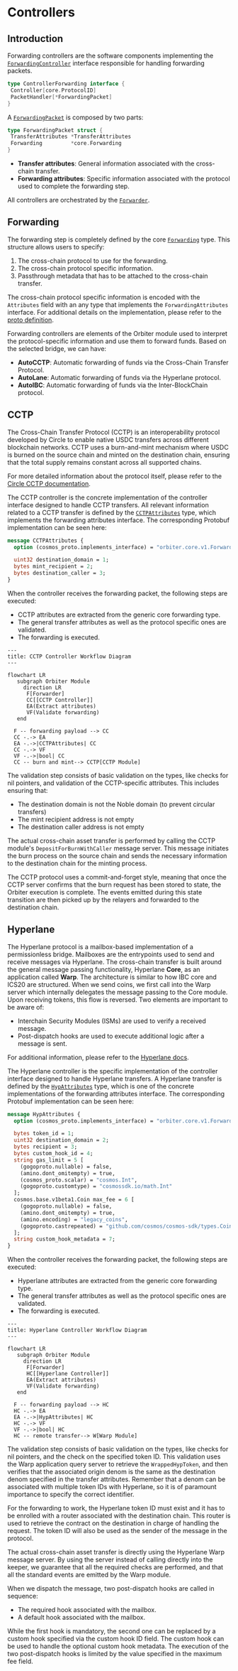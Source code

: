 # Controllers

## Introduction

Forwarding controllers are the software components implementing the
[`ForwardingController`](https://github.com/noble-assets/orbiter/blob/main/types/controller.go#L30-L33)
interface responsible for handling forwarding packets.

```go
type ControllerForwarding interface {
 Controller[core.ProtocolID]
 PacketHandler[*ForwardingPacket]
}
```

A [`ForwardingPacket`](https://github.com/noble-assets/orbiter/blob/main/types/packet.go#L171-L174)
is composed by two parts:

```go
type ForwardingPacket struct {
 TransferAttributes *TransferAttributes
 Forwarding         *core.Forwarding
}
```

- **Transfer attributes**: General information associated with the cross-chain transfer.
- **Forwarding attributes**: Specific information associated with the protocol used to complete the
  forwarding step.

All controllers are orchestrated by the
[`Forwarder`](https://github.com/noble-assets/orbiter/blob/main/keeper/component/forwarder/forwarder.go#L42-L55).

## Forwarding

The forwarding step is completely defined by the core
[`Forwarding`](https://github.com/noble-assets/orbiter/blob/main/proto/noble/orbiter/core/v1/orbiter.proto#L35-L55)
type. This structure allows users to specify:

1. The cross-chain protocol to use for the forwarding.
2. The cross-chain protocol specific information.
3. Passthrough metadata that has to be attached to the cross-chain transfer.

The cross-chain protocol specific information is encoded with the `Attributes` field with an any
type that implements the `ForwardingAttributes` interface. For additional details on the
implementation, please refer to the
[proto definition](https://github.com/noble-assets/orbiter/blob/main/proto/noble/orbiter/core/v1/orbiter.proto#L35-L55).

Forwarding controllers are elements of the Orbiter module used to interpret the protocol-specific
information and use them to forward funds. Based on the selected bridge, we can have:

- **AutoCCTP**: Automatic forwarding of funds via the Cross-Chain Transfer Protocol.
- **AutoLane**: Automatic forwarding of funds via the Hyperlane protocol.
- **AutoIBC**: Automatic forwarding of funds via the Inter-BlockChain protocol.

## CCTP

The Cross-Chain Transfer Protocol (CCTP) is an interoperability protocol developed by Circle
to enable native USDC transfers across different blockchain networks.
CCTP uses a burn-and-mint mechanism where USDC is burned on the source chain and minted on the destination chain,
ensuring that the total supply remains constant across all supported chains.

For more detailed information about the protocol itself, please refer to the [Circle CCTP documentation](https://developers.circle.com/cctp).

The CCTP controller is the concrete implementation of the controller interface designed to handle CCTP transfers.
All relevant information related to a CCTP transfer is defined by the [`CCTPAttributes`](https://github.com/noble-assets/orbiter/blob/main/proto/noble/orbiter/controller/forwarding/v1/cctp.proto#L9-L26)
type,
which implements the forwarding attributes interface.
The corresponding Protobuf implementation can be seen here:

```protobuf
message CCTPAttributes {
  option (cosmos_proto.implements_interface) = "orbiter.core.v1.ForwardingAttributes";

  uint32 destination_domain = 1;
  bytes mint_recipient = 2;
  bytes destination_caller = 3;
}
```

When the controller receives the forwarding packet, the following steps are executed:

- CCTP attributes are extracted from the generic core forwarding type.
- The general transfer attributes as well as the protocol specific ones are validated.
- The forwarding is executed.

```mermaid
---
title: CCTP Controller Workflow Diagram
---

flowchart LR
   subgraph Orbiter Module
     direction LR
      F[Forwarder]
      CC[[CCTP Controller]]
      EA(Extract attributes)
      VF(Validate forwarding)
   end

  F -- forwarding payload --> CC
  CC -.-> EA
  EA -.->|CCTPAttributes| CC
  CC -.-> VF
  VF -.->|bool| CC
  CC -- burn and mint--> CCTP[CCTP Module]
```

The validation step consists of basic validation on the types, like checks for nil pointers, and validation of the CCTP-specific attributes. This includes ensuring that:

- The destination domain is not the Noble domain (to prevent circular transfers)
- The mint recipient address is not empty
- The destination caller address is not empty

The actual cross-chain asset transfer is performed by calling the CCTP module's `DepositForBurnWithCaller` message server. This message initiates the burn process on the source chain and sends the necessary information to the destination chain for the minting process.

The CCTP protocol uses a commit-and-forget style, meaning that once the CCTP server confirms that the burn request has been stored to state, the Orbiter execution is complete.
The events emitted during this state transition are then picked up by the relayers
and forwarded to the destination chain.

## Hyperlane

The Hyperlane protocol is a mailbox-based implementation of a permissionless bridge. Mailboxes are
the entrypoints used to send and receive messages via Hyperlane. The cross-chain transfer is built
around the general message passing functionality, Hyperlane **Core**, as an application called
**Warp**. The architecture is similar to how IBC core and ICS20 are structured. When we send coins,
we first call into the Warp server which internally delegates the message passing to the Core module.
Upon receiving tokens, this flow is reversed.
Two elements are important to be aware of:

- Interchain Security Modules (ISMs) are used to verify a received message.
- Post-dispatch hooks are used to execute additional logic after a message is sent.

For additional information, please refer to the [Hyperlane docs](https://docs.hyperlane.xyz/).

The Hyperlane controller is the specific implementation of the controller interface designed to
handle Hyperlane transfers. A Hyperlane transfer is defined by the
[`HypAttributes`](https://github.com/noble-assets/orbiter/blob/main/proto/noble/orbiter/controller/forwarding/v1/hyperlane.proto#L12-L48)
type, which is one of the concrete implementations of the forwarding attributes interface.
The corresponding Protobuf implementation can be seen here:

```protobuf
message HypAttributes {
  option (cosmos_proto.implements_interface) = "orbiter.core.v1.ForwardingAttributes";

  bytes token_id = 1;
  uint32 destination_domain = 2;
  bytes recipient = 3;
  bytes custom_hook_id = 4;
  string gas_limit = 5 [
    (gogoproto.nullable) = false,
    (amino.dont_omitempty) = true,
    (cosmos_proto.scalar) = "cosmos.Int",
    (gogoproto.customtype) = "cosmossdk.io/math.Int"
  ];
  cosmos.base.v1beta1.Coin max_fee = 6 [
    (gogoproto.nullable) = false,
    (amino.dont_omitempty) = true,
    (amino.encoding) = "legacy_coins",
    (gogoproto.castrepeated) = "github.com/cosmos/cosmos-sdk/types.Coins"
  ];
  string custom_hook_metadata = 7;
}
```

When the controller receives the forwarding packet, the following steps are executed:

- Hyperlane attributes are extracted from the generic core forwarding type.
- The general transfer attributes as well as the protocol specific ones are validated.
- The forwarding is executed.

```mermaid
---
title: Hyperlane Controller Workflow Diagram
---

flowchart LR
   subgraph Orbiter Module
     direction LR
      F[Forwarder]
      HC[[Hyperlane Controller]]
      EA(Extract attributes)
      VF(Validate forwarding)
   end

  F -- forwarding payload --> HC
  HC -.-> EA
  EA -.->|HypAttributes| HC
  HC -.-> VF
  VF -.->|bool| HC
  HC -- remote transfer--> W[Warp Module]
```

The validation step consists of basic validation on the types, like checks for nil pointers, and the
check on the specified token ID. This validation uses the Warp application query server to retrieve
the `WrappedHypToken`, and then verifies that the associated origin denom is the same as the
destination denom specified in the transfer attributes. Remember that a denom can be associated with
multiple token IDs with Hyperlane, so it is of paramount importance to specify the correct
identifier.

For the forwarding to work, the Hyperlane token ID must exist and it has to be enrolled with a
router associated with the destination chain. This router is used to retrieve the contract on the
destination in charge of handling the request. The token ID will also be used as the sender of the
message in the protocol.

The actual cross-chain asset transfer is directly using the Hyperlane Warp message server.
By using the server instead of calling directly into the keeper,
we guarantee that all the required checks are performed,
and that all the standard events are emitted by the Warp module.

When we dispatch the message, two post-dispatch hooks are called in sequence:

- The required hook associated with the mailbox.
- A default hook associated with the mailbox.

While the first hook is mandatory,
the second one can be replaced by a custom hook specified via the custom hook ID field.
The custom hook can be used to handle the optional custom hook metadata.
The execution of the two post-dispatch hooks is limited
by the value specified in the maximum fee field.
